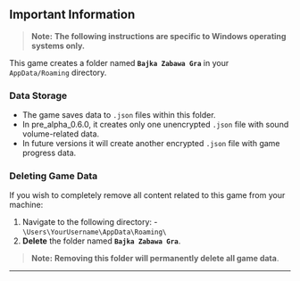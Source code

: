 ## Important Information 
> **Note:** **The following instructions are specific to Windows operating systems only.**

This game creates a folder named **`Bajka Zabawa Gra`** in your `AppData/Roaming` directory.

 ### Data Storage
- The game saves data to `.json` files within this folder.
- In pre_alpha_0.6.0, it creates only one unencrypted `.json` file with sound volume-related data.
- In future versions it will create another encrypted `.json` file with game progress data.

### Deleting Game Data 
If you wish to completely remove all content related to this game from your machine: 
1. Navigate to the following directory: - `\Users\YourUsername\AppData\Roaming\`
2. **Delete** the folder named **`Bajka Zabawa Gra`**.

> **Note:** **Removing this folder will permanently delete all game data**.
---

